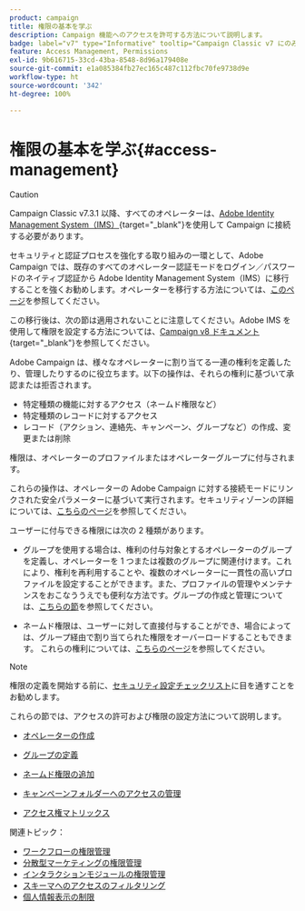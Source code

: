 ```yaml
---
product: campaign
title: 権限の基本を学ぶ
description: Campaign 機能へのアクセスを許可する方法について説明します。
badge: label="v7" type="Informative" tooltip="Campaign Classic v7 にのみ適用されます"
feature: Access Management, Permissions
exl-id: 9b616715-33cd-43ba-8548-8d96a179408e
source-git-commit: e1a085384fb27ec165c487c112fbc70fe9738d9e
workflow-type: ht
source-wordcount: '342'
ht-degree: 100%

---
```


# 権限の基本を学ぶ{#access-management}


>[!CAUTION]
>
>Campaign Classic v7.3.1 以降、すべてのオペレーターは、[Adobe Identity Management System（IMS）](https://helpx.adobe.com/jp/enterprise/using/identity.html){target="_blank"}を使用して Campaign に接続する必要があります。
>
>セキュリティと認証プロセスを強化する取り組みの一環として、Adobe Campaign では、既存のすべてのオペレーター認証モードをログイン／パスワードのネイティブ認証から Adobe Identity Management System（IMS）に移行することを強くお勧めします。オペレーターを移行する方法については、[このページ](../../technotes/using/migrate-users-to-ims.md)を参照してください。
> 
>この移行後は、次の節は適用されないことに注意してください。Adobe IMS を使用して権限を設定する方法については、[Campaign v8 ドキュメント](https://experienceleague.adobe.com/docs/campaign/campaign-v8/admin/permissions/gs-permissions.html?lang=ja){target="_blank"}を参照してください。


Adobe Campaign は、様々なオペレーターに割り当てる一連の権利を定義したり、管理したりするのに役立ちます。以下の操作は、それらの権利に基づいて承認または拒否されます。

* 特定種類の機能に対するアクセス（ネームド権限など）
* 特定種類のレコードに対するアクセス
* レコード（アクション、連絡先、キャンペーン、グループなど）の作成、変更または削除

権限は、オペレーターのプロファイルまたはオペレーターグループに付与されます。

これらの操作は、オペレーターの Adobe Campaign に対する接続モードにリンクされた安全パラメーターに基づいて実行されます。セキュリティゾーンの詳細については、[こちらのページ](../../installation/using/security-zones.md)を参照してください。

ユーザーに付与できる権限には次の 2 種類があります。

* グループを使用する場合は、権利の付与対象とするオペレーターのグループを定義し、オペレーターを 1 つまたは複数のグループに関連付けます。これにより、権利を再利用することや、複数のオペレーターに一貫性の高いプロファイルを設定することができます。また、プロファイルの管理やメンテナンスをおこなううえでも便利な方法です。グループの作成と管理については、[こちらの節](access-management-groups.md)を参照してください。

* ネームド権限は、ユーザーに対して直接付与することができ、場合によっては、グループ経由で割り当てられた権限をオーバーロードすることもできます。 これらの権利については、[こちらのページ](access-management-named-rights.md)を参照してください。

>[!NOTE]
>
>権限の定義を開始する前に、[セキュリティ設定チェックリスト](https://helpx.adobe.com/jp/campaign/kb/acc-security.html)に目を通すことをお勧めします。

これらの節では、アクセスの許可および権限の設定方法について説明します。

* [オペレーターの作成](access-management-operators.md)

* [グループの定義](access-management-groups.md)

* [ネームド権限の追加](access-management-named-rights.md)

* [キャンペーンフォルダーへのアクセスの管理](access-management-folders.md)

* [アクセス権マトリックス](access-management-named-rights.md#access-rights-matrix)


関連トピック：

* [ワークフローの権限管理](../../workflow/using/managing-rights.md)
* [分散型マーケティングの権限管理](../../distributed/using/about-distributed-marketing.md#operators-and-entities)
* [インタラクションモジュールの権限管理](../../interaction/using/operator-profiles.md)
* [スキーマへのアクセスのフィルタリング](../../configuration/using/filtering-schemas.md)
* [個人情報表示の制限](../../configuration/using/restricting-pii-view.md)
